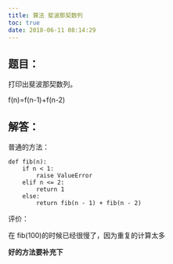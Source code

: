 ```yaml
---
title: 算法 斐波那契数列
toc: true
date: 2018-06-11 08:14:29
---
```



## 题目：


打印出斐波那契数列。

f(n)=f(n-1)+f(n-2)


## 解答：


普通的方法：


    def fib(n):
        if n < 1:
            raise ValueError
        elif n <= 2:
            return 1
        else:
            return fib(n - 1) + fib(n - 2)


评价：

在 fib(100)的时候已经很慢了，因为重复的计算太多

**好的方法要补充下**

